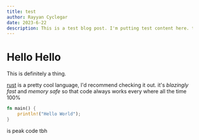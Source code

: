 ```yaml
---
title: test
author: Rayyan Cyclegar
date: 2023-6-22
description: This is a test blog post. I'm putting test content here. tests are fun. not really. but sure, yeah.
---
```


# Hello Hello

This is definitely a thing.

[rust](https://rust-lang.org) is a pretty cool language, I'd recommend checking it out.
it's _blazingly fast_ and _memory safe_ so that code always works every where all the time 100%

```rs
fn main() {
    println!("Hello World");
}
```

is peak code tbh
